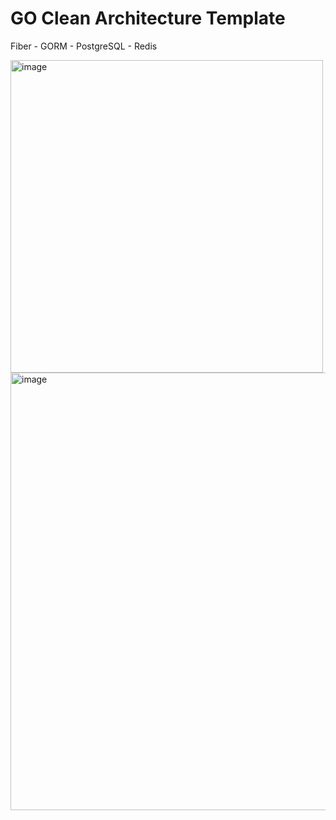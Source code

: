 <h1>GO Clean Architecture Template</h1>

Fiber - GORM - PostgreSQL - Redis
<div></div>
<img width="500" alt="image" src="https://github.com/user-attachments/assets/e38ff0e8-8fd1-4d39-baca-af30b85b353a" />
<img width="700" alt="image" src="https://github.com/user-attachments/assets/840f8d43-e07c-44a8-9b7d-3f4d62d912ce" />



